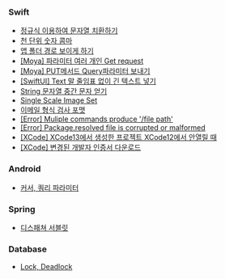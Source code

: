 ### Swift
- [정규식 이용하여 문자열 치환하기](/Swift/정규식%20이용하여%20문자열%20치환하기.md)
- [천 단위 숫자 콤마](/Swift/천%20단위%20숫자%20콤마.md)
- [앱 폴더 경로 보이게 하기](/Swift/앱%20폴더%20경로보이게하기.md)
- [[Moya] 파라미터 여러 개인 Get request](/Swift/%5BMoya%5D%20파라미터%20여러%20개인%20Get.md)
- [[Moya] PUT메서드 Query파라미터 보내기](/Swift/%5BMoya%5D%20PUT%20request%20Query파라미터%20사용하기.md)
- [[SwiftUI] Text 말 줄임표 없이 긴 텍스트 넣기](/Swift/%5BSwiftUI%5D%20Text%20말줄임표%20없이%20긴%20텍스트%20넣기.md)
- [String 문자열 중간 문자 얻기](/Swift/String%20문자열%20중간%20문자%20얻기.md)
- [Single Scale Image Set](/Swift/single%20image%20set.md)
- [이메일 형식 검사 포맷](/Swift/이메일%20형식%20검사.md)
- [[Error] Muliple commands produce '/file path'](/Swift/%5BError%5D%20Multiple%20commands%20produce.md)
- [[Error] Package.resolved file is corrupted or malformed](/Swift/%5BError%5D%20Package.resolved%20file%20is%20corrupted%20or%20malformed.md)
- [[XCode] XCode13에서 생성한 프로젝트 XCode12에서 안열릴 때](/Swift/%5BXCode%5D%20XCode13에서%20생성한%20프로젝트%20XCode12에서%20안열릴%20때.md)
- [[XCode] 변경된 개발자 인증서 다운로드](/Swift/%5BXCode%5D%20변경된%20개발자%20인증서%20다운로드.md)

### Android
- [커서, 쿼리 파라미터](/Android/cursor_query_parameter.md)

### Spring
- [디스패쳐 서블릿](/Spring/dispatcher_servlet.md)

### Database
- [Lock, Deadlock](/Database/lock_deadlock.md)
